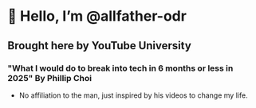 # 👋 Hello, I’m @allfather-odr
## Brought here by YouTube University
### "What I would do to break into tech in 6 months or less in 2025" By Phillip Choi
- No affiliation to the man, just inspired by his videos to change my life.
<!---
allfather-odr/allfather-odr is a ✨ special ✨ repository because its `README.md` (this file) appears on your GitHub profile.
You can click the Preview link to take a look at your changes.
--->
